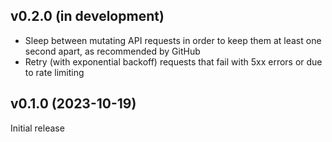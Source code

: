 v0.2.0 (in development)
-----------------------
- Sleep between mutating API requests in order to keep them at least one second
  apart, as recommended by GitHub
- Retry (with exponential backoff) requests that fail with 5xx errors or due to
  rate limiting

v0.1.0 (2023-10-19)
-------------------
Initial release
